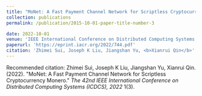 ```yaml
---
title: "MoNet: A Fast Payment Channel Network for Scriptless Cryptocurrency Monero"
collection: publications
permalink: /publication/2015-10-01-paper-title-number-3

date: 2022-10-01
venue: 'IEEE International Conference on Distributed Computing Systems (<b>ICDCS</b>)'
paperurl: 'https://eprint.iacr.org/2022/744.pdf'
citation: 'Zhimei Sui, Joseph K Liu, Jiangshan Yu, <b>Xianrui Qin</b>'
---
```


<!-- [Download paper here](https://eprint.iacr.org/2022/744.pdf) -->

Recommended citation: Zhimei Sui, Joseph K Liu, Jiangshan Yu, Xianrui Qin. (2022). "MoNet: A Fast Payment Channel Network for Scriptless Cryptocurrency Monero." <i>The 42nd IEEE International Conference on Distributed Computing Systems (ICDCS), 2022</i> 1(3).
